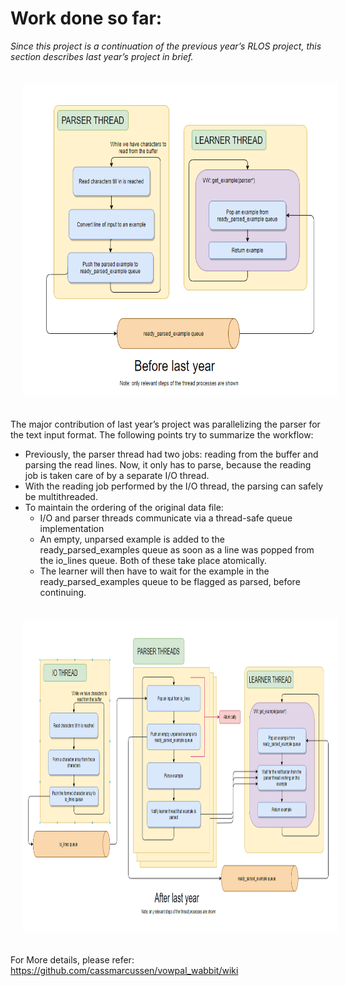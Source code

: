 # Work done so far:
*Since this project is a continuation of the previous year’s RLOS project, this section describes last year’s project in brief.*

<a><img style="padding: 20px;" alt="drawing" src="assets/before_last_year.PNG" height="500"></a>

The major contribution of last year’s project was parallelizing the parser for the text input format. The
following points try to summarize the workflow:
* Previously, the parser thread had two jobs: reading from the buffer and parsing the read lines. Now,
it only has to parse, because the reading job is taken care of by a separate I/O thread.
* With the reading job performed by the I/O thread, the parsing can safely be multithreaded.
* To maintain the ordering of the original data file:
    * I/O and parser threads communicate via a thread-safe queue implementation
    * An empty, unparsed example is added to the ready_parsed_examples queue as soon as a line was popped from the io_lines queue. Both of these take place atomically.
    * The learner will then have to wait for the example in the ready_parsed_examples queue to be flagged as parsed, before continuing.


<a><img style="padding: 20px;" alt="drawing" src="assets/after_last_year.PNG" height="500"></a>


For More details, please refer: https://github.com/cassmarcussen/vowpal_wabbit/wiki